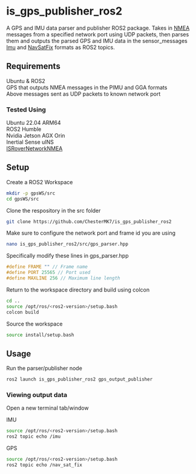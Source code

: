 # is_gps_publisher_ros2

A GPS and IMU data parser and publisher ROS2 package. Takes in [NMEA](https://github.com/inertialsense/docs.inertialsense.com/blob/1.11.0/docs/user-manual/com-protocol/nmea.md) messages from a specified network port using UDP packets, then parses them and outputs the parsed GPS and IMU data in the sensor_messages [Imu](https://github.com/ros2/common_interfaces/blob/rolling/sensor_msgs/msg/Imu.msg) and [NavSatFix](https://github.com/ros2/common_interfaces/blob/rolling/sensor_msgs/msg/NavSatFix.msg) formats as ROS2 topics.

## Requirements

Ubuntu & ROS2    
GPS that outputs NMEA messages in the PIMU and GGA formats    
Above messages sent as UDP packets to known network port    

### Tested Using

Ubuntu 22.04 ARM64    
ROS2 Humble    
Nvidia Jetson AGX Orin    
Inertial Sense uINS    
[ISRoverNetworkNMEA](https://github.com/arcater/ISRoverNetworkNMEA)    

## Setup

Create a ROS2 Workspace

``` bash
mkdir -p gpsWS/src
cd gpsWS/src
```

Clone the respository in the src folder

``` bash
git clone https://github.com/ChesterMK7/is_gps_publisher_ros2
```

Make sure to configure the network port and frame id you are using

``` bash
nano is_gps_publisher_ros2/src/gps_parser.hpp
```

Specifically modify these lines in gps_parser.hpp

``` cpp
#define FRAME "" // Frame name
#define PORT 25565 // Port used
#define MAXLINE 256 // Maximum line length
```

Return to the workspace directory and build using colcon

``` bash
cd ..
source /opt/ros/<ros2-version>/setup.bash
colcon build
```

Source the workspace

``` bash
source install/setup.bash
```

## Usage

Run the parser/publisher node

``` bash
ros2 launch is_gps_publisher_ros2 gps_output_publisher
```

### Viewing output data

Open a new terminal tab/window

IMU

``` bash
source /opt/ros/<ros2-version>/setup.bash
ros2 topic echo /imu
```

GPS

``` bash
source /opt/ros/<ros2-version>/setup.bash
ros2 topic echo /nav_sat_fix
```
